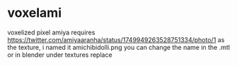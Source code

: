 # voxelami
voxelized pixel amiya
requires https://twitter.com/amiyaaranha/status/1749949263528751334/photo/1 as the texture, i named it amichibidolli.png you can change the name in the .mtl or in blender under textures replace
